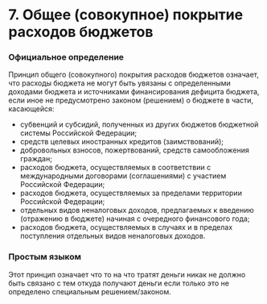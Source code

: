 # 7. Общее \(совокупное\) покрытие расходов бюджетов

### Официальное определение

Принцип общего \(совокупного\) покрытия расходов бюджетов означает, что расходы бюджета не могут быть увязаны с определенными доходами бюджета и источниками финансирования дефицита бюджета, если иное не предусмотрено законом \(решением\) о бюджете в части, касающейся:

* субвенций и субсидий, полученных из других бюджетов бюджетной системы Российской Федерации;
*  средств целевых иностранных кредитов \(заимствований\);
*  добровольных взносов, пожертвований, средств самообложения граждан;
*  расходов бюджета, осуществляемых в соответствии с международными договорами \(соглашениями\) с участием Российской Федерации;
*  расходов бюджета, осуществляемых за пределами территории Российской Федерации;
*  отдельных видов неналоговых доходов, предлагаемых к введению \(отражению в бюджете\) начиная с очередного финансового года;
*  расходов бюджета, осуществляемых в случаях и в пределах поступления отдельных видов неналоговых доходов.

### Простым языком

Этот принцип означает что то на что тратят деньги никак не должно быть связано с тем откуда получают деньги если только это не определено специальным решением/законом. 

